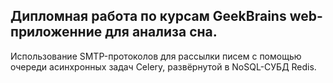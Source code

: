 ## Дипломная работа по курсам GeekBrains web-приложенние для анализа сна.

Использование SMTP-протоколов для рассылки писем с помощью очереди асинхронных задач Celery, развёрнутой в NoSQL-СУБД Redis.
